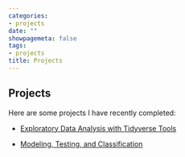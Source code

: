 ```yaml
---
categories:
- projects
date: ""
showpagemeta: false
tags:
- projects
title: Projects
---
```

## Projects 

Here are some projects I have recently completed:

- [Exploratory Data Analysis with Tidyverse Tools](/Project1.Rmd/)

- [Modeling, Testing, and Classification](/Project2.Rmd/)